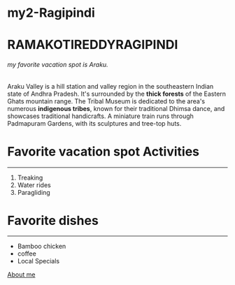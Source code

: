 # my2-Ragipindi



# RAMAKOTIREDDYRAGIPINDI
###### my favorite vacation spot is Araku.

Araku Valley is a hill station and valley region in the southeastern Indian state of Andhra Pradesh. It's surrounded by the **thick forests** of the Eastern Ghats mountain range. The Tribal Museum is dedicated to the area's numerous **indigenous tribes**, known for their traditional Dhimsa dance, and showcases traditional handicrafts. A miniature train runs through Padmapuram Gardens, with its sculptures and tree-top huts.

# Favorite vacation spot Activities

---

1. Treaking
2. Water rides
3. Paragliding

# Favorite dishes
---

* Bamboo chicken
* coffee
* Local Specials

[About me](MyStats.md)


